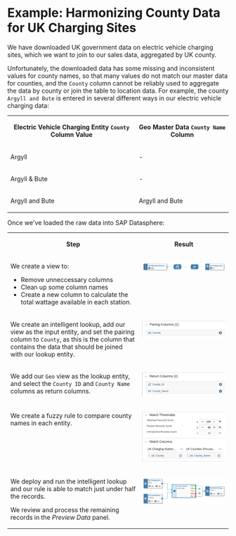 <!-- loio4995ae38c8d14fb3afe8b4ebf796b7c4 -->

# Example: Harmonizing County Data for UK Charging Sites

We have downloaded UK government data on electric vehicle charging sites, which we want to join to our sales data, aggregated by UK county.

Unfortunately, the downloaded data has some missing and inconsistent values for county names, so that many values do not match our master data for counties, and the `County` column cannot be reliably used to aggregate the data by county or join the table to location data. For example, the county `Argyll and Bute` is entered in several different ways in our electric vehicle charging data:


<table>
<tr>
<th valign="top">

Electric Vehicle Charging Entity `County` Column Value



</th>
<th valign="top">

Geo Master Data `County Name` Column



</th>
</tr>
<tr>
<td valign="top">

Argyll



</td>
<td valign="top">

\-



</td>
</tr>
<tr>
<td valign="top">

Argyll & Bute



</td>
<td valign="top">

\-



</td>
</tr>
<tr>
<td valign="top">

Argyll and Bute



</td>
<td valign="top">

Argyll and Bute



</td>
</tr>
</table>

Once we've loaded the raw data into SAP Datasphere:


<table>
<tr>
<th valign="top">

Step



</th>
<th valign="top">

Result



</th>
</tr>
<tr>
<td valign="top">

We create a view to:

-   Remove unneccessary columns
-   Clean up some column names
-   Create a new column to calculate the total wattage available in each station.



</td>
<td valign="top">

 ![](images/il-charging-cleanup-1_e37bfe3.png) 



</td>
</tr>
<tr>
<td valign="top">

We create an intelligent lookup, add our view as the input entity, and set the pairing column to `County`, as this is the column that contains the data that should be joined with our lookup entity.



</td>
<td valign="top">

![](images/il-ex-4-pairing-column_e5af482.png)



</td>
</tr>
<tr>
<td valign="top">

We add our `Geo` view as the lookup entity, and select the `County ID` and `County Name` columns as return columns.



</td>
<td valign="top">

![](images/il-ex-6-return-columns_564b1d8.png)



</td>
</tr>
<tr>
<td valign="top">

We create a fuzzy rule to compare county names in each entity.



</td>
<td valign="top">

![](images/il-ex-8-match-columns_7a11924.png)



</td>
</tr>
<tr>
<td valign="top">

We deploy and run the intelligent lookup and our rule is able to match just under half the records.

We review and process the remaining records in the *Preview Data* panel.



</td>
<td valign="top">

![](images/IL_Counties_Example_-_Normal_Width_b2f02fe.png)



</td>
</tr>
</table>

